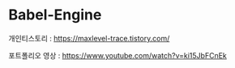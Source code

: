 # Babel-Engine

개인티스토리 : https://maxlevel-trace.tistory.com/

포트폴리오 영상 : https://www.youtube.com/watch?v=ki15JbFCnEk
